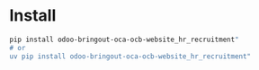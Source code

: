 # Install

```bash
pip install odoo-bringout-oca-ocb-website_hr_recruitment"
# or
uv pip install odoo-bringout-oca-ocb-website_hr_recruitment"
```

